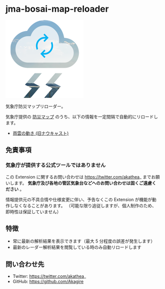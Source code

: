 # jma-bosai-map-reloader

![jbmr icon](public/full_logo.png)

気象庁防災マップリローダー。

気象庁提供の [防災マップ](https://www.jma.go.jp/bosai) のうち、以下の情報を一定間隔で自動的にリロードします。

- [雨雲の動き (旧ナウキャスト)](https://www.jma.go.jp/bosai/nowc)

## 免責事項

### 気象庁が提供する公式ツールではありません

この Extension に関するお問い合わせは https://twitter.com/akathea_ までお願いします。
**気象庁及び各地の管区気象台などへのお問い合わせは固くご遠慮ください** 。

情報提供元の不具合情や仕様変更に伴い、予告なくこの Extension が機能が動作しなくなることがあります。
（可能な限り追従しますが、個人制作のため、即時性は保証していません）

## 特徴

- 常に最新の解析結果を表示できます（最大 5 分程度の誤差が発生します）
- 最新のレーダー解析結果を閲覧している時のみ自動リロードします

## 問い合わせ先

- Twitter: https://twitter.com/akathea_
- GitHub: https://github.com/Akagire
